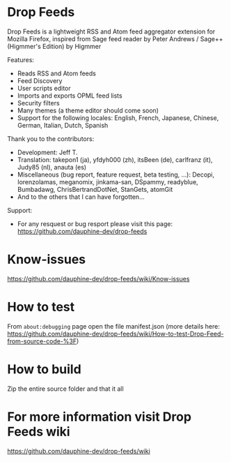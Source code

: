 # Drop Feeds
Drop Feeds is a lightweight RSS and Atom feed aggregator extension for Mozilla Firefox, inspired from Sage feed reader by Peter Andrews / Sage++ (Higmmer's Edition) by Higmmer

Features:
- Reads RSS and Atom feeds
- Feed Discovery
- User scripts editor
- Imports and exports OPML feed lists
- Security filters
- Many themes (a theme editor should come soon)
- Support for the following locales: English, French, Japanese, Chinese, German, Italian, Dutch, Spanish

Thank you to the contributors:
- Development: Jeff T.
- Translation: takepon1 (ja), yfdyh000 (zh), itsBeen (de), carlfranz (it), Judy85 (nl), anauta (es)
- Miscellaneous (bug report, feature request, beta testing, ...): Decopi, lorenzolamas, meganomix, jinkama-san, DSpammy, readyblue, Bumbadawg, ChrisBertrandDotNet, StanGets, atomGit
- And to the others that I can have forgotten...

Support:
- For any resquest or bug resport please visit this page:
    https://github.com/dauphine-dev/drop-feeds

# Know-issues
https://github.com/dauphine-dev/drop-feeds/wiki/Know-issues

# How to test
From `about:debugging` page open the file manifest.json (more details here: https://github.com/dauphine-dev/drop-feeds/wiki/How-to-test-Drop-Feed-from-source-code-%3F)

# How to build
Zip the entire source folder and that it all

# For more information visit Drop Feeds wiki
https://github.com/dauphine-dev/drop-feeds/wiki
